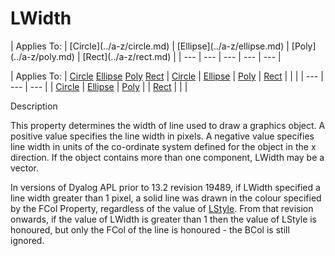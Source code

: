 




<h1 class="heading"><span class="name">LWidth</span></h1>
| Applies To: | [Circle](../a-z/circle.md) | [Ellipse](../a-z/ellipse.md) | [Poly](../a-z/poly.md) | [Rect](../a-z/rect.md) |
| --- | --- | --- | --- | ---  |

| Applies To: | [Circle](../a-z/circle.md) [Ellipse](../a-z/ellipse.md) [Poly](../a-z/poly.md) [Rect](../a-z/rect.md) | [Circle](../a-z/circle.md) | [Ellipse](../a-z/ellipse.md) | [Poly](../a-z/poly.md) | [Rect](../a-z/rect.md) |  |  |
| --- | --- | ---  |
| [Circle](../a-z/circle.md) | [Ellipse](../a-z/ellipse.md) | [Poly](../a-z/poly.md) |
| [Rect](../a-z/rect.md) |  |  |


Description


This property determines the width of line used to draw a graphics object. A positive value specifies the line width in pixels. A negative value specifies line width in units of the co-ordinate system defined for the object in the x direction. If the object contains more than one component, LWidth may be a vector.


In versions of Dyalog APL prior to 13.2 revision 19489, if LWidth specified a line width greater than 1 pixel, a solid line was drawn in the colour specified by the FCol Property, regardless of the value of [LStyle](../a-z/lstyle.md). From that revision onwards, if the value of LWidth is greater than 1  then the value of LStyle is honoured, but only the FCol of the line is honoured - the BCol is still ignored.



